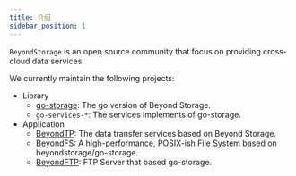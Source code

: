 ```yaml
---
title: 介绍
sidebar_position: 1
---
```


`BeyondStorage` is an open source community that focus on providing cross-cloud data services.

We currently maintain the following projects:

- Library
  - [go-storage](https://github.com/beyondstorage/go-storage): The go version of Beyond Storage.
  - `go-services-*`: The services implements of go-storage.
- Application
  - [BeyondTP](https://github.com/beyondstorage/beyond-tp/): The data transfer services based on Beyond Storage.
  - [BeyondFS](https://github.com/beyondstorage/beyond-fs/): A high-performance, POSIX-ish File System based on beyondstorage/go-storage.
  - [BeyondFTP](https://github.com/beyondstorage/beyond-ftp/): FTP Server that based go-storage.
